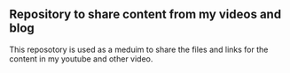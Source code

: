 ## Repository to share content from my videos and blog

This reposotory is used as a meduim to share the files and links for the content in my youtube and other video.
